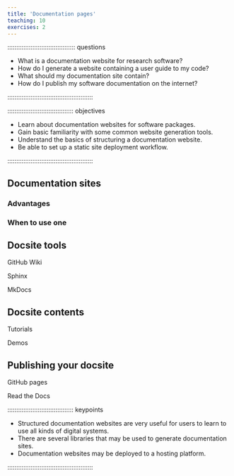 ```yaml
---
title: 'Documentation pages'
teaching: 10
exercises: 2
---
```


:::::::::::::::::::::::::::::::::::::: questions 

- What is a documentation website for research software?
- How do I generate a website containing a user guide to my code?
- What should my documentation site contain?
- How do I publish my software documentation on the internet?

::::::::::::::::::::::::::::::::::::::::::::::::

::::::::::::::::::::::::::::::::::::: objectives

- Learn about documentation websites for software packages.
- Gain basic familiarity with some common website generation tools.
- Understand the basics of structuring a documentation website.
- Be able to set up a static site deployment workflow.

::::::::::::::::::::::::::::::::::::::::::::::::

## Documentation sites

### Advantages

### When to use one

## Docsite tools

GitHub Wiki

Sphinx

MkDocs

## Docsite contents

Tutorials

Demos

## Publishing your docsite

GitHub pages

Read the Docs

::::::::::::::::::::::::::::::::::::: keypoints 

- Structured documentation websites are very useful for users to learn to use all kinds of digital systems.
- There are several libraries that may be used to generate documentation sites.
- Documentation websites may be deployed to a hosting platform.

::::::::::::::::::::::::::::::::::::::::::::::::
